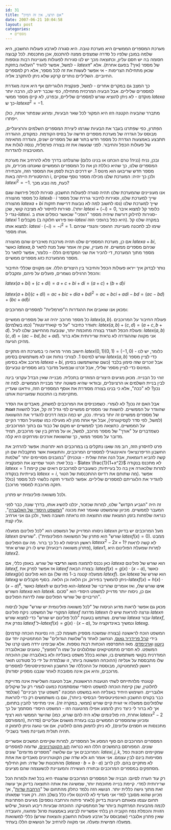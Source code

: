 ```yaml
---
id: 31
title: "אם תרצו, אין זה דמיון"
date: 2007-06-21 10:04:58
layout: post
categories: 
  - מספרים
---
```

מערכת המספרים הממשיים היא מערכת טובה. היא סגורה לארבע פעולות החשבון, היא שלמה במובן שלפיו כל סדרה שמצפים ממנה להתכנס, אכן מתכנסת. לכל קבוצה חסומה בה יש חסם עליון, וכתוצאה מכך יש לנו סגירות לפעולות מעניינות רבות ונוספות - למשל, אפשר להגיד "העלאה בחזקת $latex \pi$" של מספר (איך? בפעם אחרת). אלא שכאן מתחילות הצרימות - אי אפשר לעשות את זה לכל מספר, אלא רק למספרים החיוביים. השליליים נותרים קרקע שלא ניתן להתקרב אליה.

כך המצב גם במקרים אחרים - למשל, פונקצית הלוגריתם אף היא אינה מוגדרת למספרים שליליים. אבל הבעיה המרכזית מתחילה, כפי שכבר ידוע לנו, הרבה יותר מוקדם - לא ניתן להוציא שורש למספרים שליליים, ובפרט, לא קיים מספר ממשי $latex a$ כך ש-$latex a^2=-1$.

מתברר שהבעיה הקטנה הזו היא המקור לכל שאר הבעיות, ומרגע שנפתור אותה, כולן ייפתרו.

הפתרון, כפי שפתרנו בעבר את הבעיות שגרמו ליצירת המספרים השלמים והרציונליים, מבוסס על הגדרה של מערכת מספרים חדשה על בסיס הקודמת. כמקודם, ההגדרה תתבצע באמצעות הגדרת כל מספר חדש בתור <strong>זוג</strong> של מספרים ישנים, והגדרה מתאימה של פעולות הכפל והחיבור. לפני שנעשה את זה בצורה פורמלית, ננסה לגלות את המוטיבציה להגדרות.

ובכן, נניח (נניח! טרם הוכחנו או בנינו כלום) שהצלחנו בדרך פלא להרחיב את מערכת המספרים שלנו, כך שהיא כוללת הן את כל המספרים הממשיים שאנחנו מכירים, והן מספר חדש שריבועו הוא מינוס 1. יש דרכים רבות לסמן את המספר הזה, והבחירה ההיסטורית הייתה באות i, ולכן כך יהיה: המערכת שלנו מכילה מספר נוסף שמקיים $latex i^2=-1$. כעת, מה נובע מכך?

אנו מעוניינים שהמערכת שלנו תהיה סגורה לפעולות החשבון. סגירות לכפל פירושה שגם כל מספר מהצורה $latex b\cdot i$ שייך למערכת שלנו, וסגירות לחיבור גוררת שכל מספר מהצורה  $latex a+bi$ שייך למערכת שלנו (נסו לחשוב למה לא נובעות דרישות חזקות יותר). סגירות לחיסור לא מציבה קושי, שכן $latex i+(-i)=0$, כלומר קל למצוא איבר נגדי ל-$latex i$. סגירות לחילוק דורשת שיהיה מספר "הופכי" שכאשר כופלים אותו ב-$latex i$ מקבלים 1 (ואז פירוש חלוקה ב-$latex i$ היא כפל בהופכי הזה). במקרה שלנו קל למצוא אותו: $latex i\cdot(-i)=-i^2=1$. שימו לב לתכונה מעניינת: ההופכי והנגדי שניהם אותו מספר.

אם כן, מערכת המספרים שלנו תהיה מורכבת מאיברים שהם מהצורה $latex a+bi$, כאשר $latex a,b$ שניהם מספרים ממשיים. זה מעניין, שכן זה אומר שעל מנת לתאר מספר מתוך המערכת, די להכיר את שני המקדמים הללו - כלומר, אפשר לתאר כל מספר מהמערכת כזוג מספרים ממשיים.

נותר לבדוק איך ייראו פעולות הכפל והחיבור בין היצורים הללו. אנו מקווים שכללי החיבור והכפל הרגילים נשמרים, פועלים על פיהם, ומקבלים:

$latex (a+bi)+(c+di)=a+c+bi+di=(a+c)+(b+d)i$

$latex (a+bi)(c+di)=ac+bic+dia+bdi^2=ac+bci+adi-bd=(ac-bd)+(bc+ad)i$

ומכאן אנו שואבים את ההגדרות ה"פורמליות" למספרים המרוכבים:

כל מספר מרוכב יהיה זוג של מספרים ממשיים $latex (a,b)$. פעולת החיבור על המרוכבים תוגדר כחיבור "על פי קוארדינטות" (כמו בשלמים): $latex (a,b)+(c,d)=(a+c,b+d)$. פעולת הכפל תוגדר בצורה מחוכמת יותר, שנובעת מהחישוב שלנו לעיל: $latex (a,b)(c,d)=(ac-bd,bc+ad)$. אני מקווה שההגדרה לא נראית שרירותית אלא ברור מהיכן הגיעה.

חישוב מהיר מראה כי במערכת הזו מתקיים $latex (0,1)(0,1)=(-1,0)$ - כלומר, יש לנו שורש למינוס 1. לצורכי נוחות אנו לא משתמשים בסימון  $latex (a,b)$ כדי לציין מספר מרוכב אלא בסימון $latex a+bi$, אבל זוכרים שזה סימון בלבד (כשם שהשתמשנו בסימן המינוס כדי לציין מספר שלילי, אבל זכרנו שבפועל מדובר בזוג מספרים טבעיים).

זוהי כל הבנייה. מכאן מגיעים היצורים המוזרים בתכלית. מבנייה שאין הבדל עקרוני בינה לבין בניית השלמים או הרציונליים, ובוודאי שהיא פשוטה יותר מבניית הממשיים. למה זה נכון? לא "ככה", אלא כי בנינו בצורה מסודרת את אוסף המספרים הזה, ווידאנו שעדיין מתקיימות בו התכונות שמעניינות אותנו.

אבל האם זה נכון? לא לגמרי. כשמכניסים את המרוכבים למשחק, מאבדים את הסדר שהוגדר על הממשיים. להשוות שני מספרים ממשיים לפי גודל זה קל, אבל להשוות <strong>זוגות</strong> של מספרים ממשיים זה יותר בעייתי. נכון, יש כמה וכמה דרכים להגדיר את ההשוואה (למשל, לפי סדר לקסיקוגרפי), אבל אף אחת מהן לא מועילה כמו שמועיל הסדר הקיים על הממשיים. כתוצאה מכך לממשיים יש מקום של כבוד גם בתוך המרוכבים; כשמדברים על "אורך" של מספר מרוכב, למשל, או על מרחק בין שני מרוכבים, תמיד מדובר על מספר ממשי, כך שהשוואת אורכים ומרחקים היא קלה.

פרט לחיסרון הזה, רוב מה שאנו נתקלים בו במרוכבים הוא יתרונות: אפשר להרחיב את החשבון הדיפרנציאלי והאינטגרלי למספרים המרוכבים, והתוצאות אשר מתקבלות שם הן במובנים מסויימים יותר "שלמות" (קשה להביא דוגמאות, אבל הנה אחת שולית - וטכנית - בכל זאת: הטור שמייצג את הפונקציה $latex \frac{1}{1+x^2}$ לא מתכנס בנקודה $latex x=1$ למרות שלכאורה אין בה כל בעייתיות; כשעוברים למרוכבים רואים שכן קיימת בעייתיות בנקודה $latex x=i$, מה שתוחם את רדיוס ההתכנסות של הטור). אפשר להגדיר את הלוגריתם למספרים שליליים. אפשר להגדיר חזקה כלשהי לכל מספר (כולל חזקה מרוכבת למספר מרוכב).

ולכל משוואה פולינומית יש פתרון.

זה היה "הגביע הקדוש" שלנו, למרות שכזכור, יכלנו להשיג אותו, בדרך שונה, כבר לפני המעבר לממשיים. מכיוון שהמשפט שאומר זאת מכונה "<a href="http://he.wikipedia.org/wiki/%D7%94%D7%9E%D7%A9%D7%A4%D7%98_%D7%94%D7%99%D7%A1%D7%95%D7%93%D7%99_%D7%A9%D7%9C_%D7%94%D7%90%D7%9C%D7%92%D7%91%D7%A8%D7%94">המשפט היסודי של האלגברה</a>", כנראה שלפחות בזמן המצאת שמו התוצאה הזו נראתה חשובה מאוד, ולכן גם אני ארחיב עליו קצת.

ניסוחו המדוייק של המשפט הוא "לכל פולינום ממעלה $latex n$ מעל המרוכבים יש בדיוק $latex n$ שורשים". ("שורש" הוא פתרון של המשוואה הפולינומית $latex f(x)=0$). ממבט ראשון הניסוח לא כל כך ברור. מה עם הפולינום $latex x^2-2x+1$? לא קשה לראות (פתרון משוואה ריבועית) שיש לו רק שורש אחד, $latex 1$, למרות שמעלת הפולינום היא $latex 2$.

כאן נכנס לתמונה מושג ה<strong>ריבוי</strong> של שורש. באופן כללי, אם $latex a$ הוא שורש של פולינום $latex f$, אז אפשר לפרק את $latex f$ בצורה הבאה: $latex f(x)=g(x)\cdot(x-a)$, כאשר $latex g(x)$ גם הוא פולינום (ממעלה קטנה ב-1 מזו של $latex f$). אם $latex a$ הוא שורש של $latex g$ ניתן להמשיך בפירוק, וכן הלאה וכן הלאה. בסוף מקבלים ש-$latex f(x)=h(x)\cdot(x-a)^k$, כאשר $latex h$ הוא פולינום ש-$latex a$ <strong>אינו</strong> שורש שלו, ואז אומרים שהריבוי של השורש $latex a$ הוא $latex k$. אם כן, ניסוח יותר מדוייק למשפט היסודי הוא "סכום הריבויים של שורשי הפולינום שווה לדרגת הפולינום".

מכאן גם אפשר לראות מדוע הניסוח של "לכל משוואה פולינומית יש שורש" שקול לניסוח המקורי של המשפט: ניקח פולינום $latex f$ מדרגה $latex n$ ונרצה להראות שיש לו $latex n$ שורשים. נשתמש בטענת "לכל פולינום יש שורש" כדי למצוא שורש $latex a$ עבור $latex f$, נפרק את $latex f$ ל-$latex f(x)=g(x)\cdot(x-a)$, ונמשיך באינדוקציה על $latex g$.

המשפט הוכח לראשונה (בצורה שמשכה מספיק תשומת לב; היו נסיונות הוכחה קודמים) בידי <a href="http://he.wikipedia.org/wiki/%D7%A7%D7%A8%D7%9C_%D7%A4%D7%A8%D7%99%D7%93%D7%A8%D7%99%D7%9A_%D7%92%D7%90%D7%95%D7%A1">קרל פרידריך גאוס</a>, הנחשב לאחד מ"שלושת הגדולים" של המתמטיקה יחד עם <a href="http://he.wikipedia.org/wiki/%D7%90%D7%99%D7%99%D7%96%D7%A7_%D7%A0%D7%99%D7%95%D7%98%D7%95%D7%9F">ניוטון</a> ו<a href="http://he.wikipedia.org/wiki/%D7%90%D7%A8%D7%9B%D7%99%D7%9E%D7%93%D7%A1">ארכימדס</a>. מאז התפרסמו הוכחות רבות נוספות. אלא שבימינו ירדה מעט קרנו של המשפט. לא חסרים מתמטיקאים שמלגלגים על שמו ה"מפוצץ", טוענים שבאלגברה המודרנית בקושי משתמשים בו, ושהוא בכלל משפט באנליזה ולא באלגברה שכן ההוכחה שלו מתבססת על אנליזה (ההוכחה הפשוטה ביותר, זו שנלמדת על ידי כל סטודנט תואר ראשון למתמטיקה, מבוססת על ההכללה של החשבון האינפיניסטימלי למספרים מרוכבים, והיא אכן אינה מסובכת לאחר שנבנו מספיק יסודות).

קטונתי מלהתייחס לשתי הטענות הראשונות, אבל הטענה השלישית אינה מדוייקת לחלוטין, שכן קיימת הוכחה למשפט היסודי שמסתמכת כמעט לגמרי רק על שיקולים אלגבריים. השימוש היחיד באנליזה הוא במשפט המכונה "משפט ערך הביניים" (שנלמד כבר בקורס החשבון האינפיניטסימלי הבסיסי ביותר), וגם בו משתמשים רק כדי להראות שלפולינום ממעלה אי זוגית קיים שורש (ממשי, במקרה זה). איני מתיימר להבין בתחום, אך לא ברור לי כיצד ניתן להמנע אפילו מהטענה הזו - המשפט היסודי מסתמך על כך שהישר הממשי הוא רציף (אחרת, היו פולינומים שלא היה להם שורש, כמו $latex x^2-2$ המפורסם), ומכיוון שהמספרים הממשיים נבנו בעזרת מושגים אנליטיים (סדרות מתכנסות או חסמים עליונים), לא ניתן לחמוק מהם לחלוטין. אם אני טועה וניתן לחמוק זו תהיה תגלית מעניינת מאוד בשבילי.

המספרים המרוכבים הם סוף המסע אל המספרים, למרות שקיימים המשכים אפשריים שונים. המפורסם בהמשכים הללו הוא כנראה <a href="http://he.wikipedia.org/wiki/%D7%97%D7%95%D7%92_%D7%94%D7%A7%D7%95%D7%95%D7%98%D7%A8%D7%A0%D7%99%D7%95%D7%A0%D7%99%D7%9D">חוג הקווטרניונים</a>, שדומה למספרים המרוכבים אך עם שלושה "מספרים מדומים" שונים: $latex i,j,k$, שמקיימים תכונות כפל מסויימות בינם לבין עצמם. אני אומר חוג ולא שדה שכן הקווטרניונים מאבדים את אחת מהתכונות של שדה: חוק החילוף ($latex a\cdot b=b\cdot a$) לא מתקיים בהם. לכן לרוב מסתפקים במספרים המרוכבים ובתורה העשירה והמעניינת לכשעצמה שהם מציעים.

רק עוד הערה לסיום: הבניה של המספרים המרוכבים שהצגתי היא בכל זאת ולמרות הכל שרירותית למדי. קיימת בנייה מחוכמת יותר, שמשיגה את אותה התוצאה בדיוק אך עושה זאת מתוך גישה כללית יותר. הנושא הזה נלמד כחלק מהתחום של "<a href="http://he.wikipedia.org/wiki/%D7%94%D7%A8%D7%97%D7%91%D7%AA_%D7%A9%D7%93%D7%95%D7%AA">הרחבת שדות</a>", אך מכיוון שהוא מסובך למדי אני מעדיף לא להיכנס אליו כלל בשלב הזה. רק אעיר שמאותו תחום עצמו ומאותם רעיונות בדיוק (לאחר פיתוח והרחבה נוספים) מגיעים הפתרונות לכמה מהבעיות המרתקות ביותר של המתמטיקה: ההוכחה שבעיות ריבוע העיגול, שילוש הזווית והכפלת נפח הקוביה הן בלתי אפשריות לביצוע באמצעות סרגל ומחוגה, והעובדה שאין פתרון אלגברי (שמבוסס על ארבע פעולות החשבון והוצאות שורש) כללי למשוואות ממעלה חמישית ומעלה. אני מקווה להרחיב על הנושאים הללו בעתיד.
